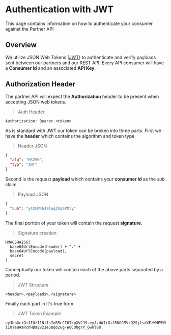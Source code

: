 # Authentication with JWT
This page contains information on how to authenticate your consumer against the Partner API

## Overview
We utilize JSON Web Tokens ([JWT](https://jwt.io/)) to authenticate and verify payloads sent between our partners and our REST API. Every API consumer will have a **Consumer Id** and an associated **API Key**.

## Authorization Header
The partner API will expect the **Authorization** header to be present when accepting JSON web tokens. 
> Auth Header

````
Authorization: Bearer <token>
````
As is standard with JWT our token can be broken into three parts. First we have the **header** which contains the algorithm and token type
> Header JSON

````json
{
  "alg": "HS256",
  "typ": "JWT"
}
````
Second is the request **payload** which contains your **consumer Id** as the *sub* claim.
> Payload JSON

````json
{
  "sub": "y42LW46J9luq3Xq9XMly"
}
````
The final portion of your token will contain the request **signature**.
> Signature creation

````
HMACSHA256(
  base64UrlEncode(header) + "." +
  base64UrlEncode(payload),
  secret
)
````
Conceptually our token will contain each of the above parts separated by a period. 
> JWT Structure

````
<header>.<payloads>.<signature>
````
Finally each part in it's true form.
> JWT Token Example

````
eyJhbGciOiJIUzI1NiIsInR5cCI6IkpXVCJ9.eyJzdWIiOiJ5NDJMVzQ2SjlsdXEzWHE5WE1seSJ9.-iIOYeBAaRcnHBayv21eSBqo2ug-W0C0bgrP_6wkl88
````